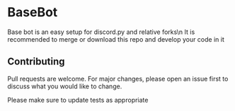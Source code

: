 # BaseBot
Base bot is an easy setup for discord.py and relative forks\n
It is recommended to merge or download this repo and develop your code in it


## Contributing
Pull requests are welcome. For major changes, please open an issue first to discuss what you would like to change.

Please make sure to update tests as appropriate
